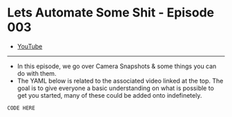# Lets Automate Some Shit - Episode 003
- [YouTube]()

___
- In this episode, we go over Camera Snapshots & some things you can do with them.
- The YAML below is related to the associated video linked at the top. The goal is to give everyone a basic understanding on what is possible to get you started, many of these could be added onto indefinetely. 
```
CODE HERE
```
